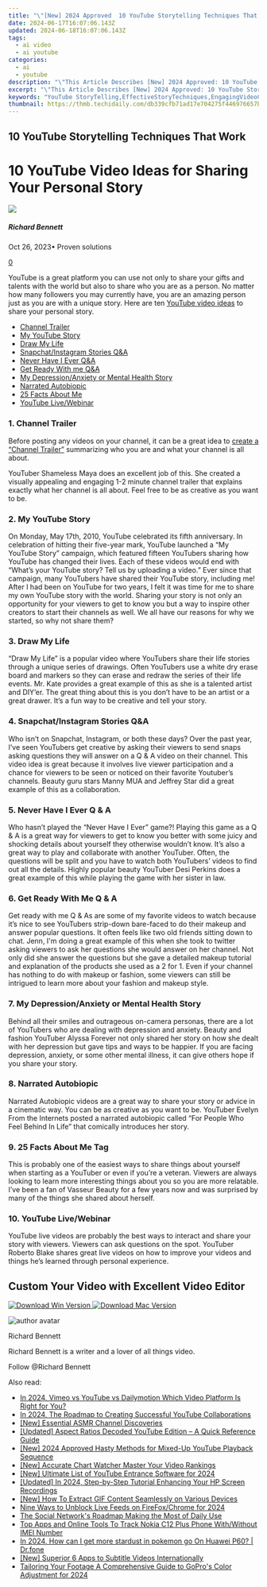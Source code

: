 ```yaml
---
title: "\"[New] 2024 Approved  10 YouTube Storytelling Techniques That Work\""
date: 2024-06-17T16:07:06.143Z
updated: 2024-06-18T16:07:06.143Z
tags:
  - ai video
  - ai youtube
categories:
  - ai
  - youtube
description: "\"This Article Describes [New] 2024 Approved: 10 YouTube Storytelling Techniques That Work\""
excerpt: "\"This Article Describes [New] 2024 Approved: 10 YouTube Storytelling Techniques That Work\""
keywords: "YouTube StoryTelling,EffectiveStoryTechniques,EngagingVideoContent,VideoNarrativeMethods,StorytellingForYouTube,ImpactfulVideoStrategies,NarrativeVideoTips"
thumbnail: https://thmb.techidaily.com/db339cfb71ad17e704275f446976657b74bdf593b2c3464a856c74dd3bbe549b.jpg
---
```


## 10 YouTube Storytelling Techniques That Work

# 10 YouTube Video Ideas for Sharing Your Personal Story

![](https://images.wondershare.com/filmora/article-images/richard-bennett.jpg)

##### Richard Bennett

 Oct 26, 2023• Proven solutions

[0](#commentsBoxSeoTemplate)

YouTube is a great platform you can use not only to share your gifts and talents with the world but also to share who you are as a person. No matter how many followers you may currently have, you are an amazing person just as you are with a unique story. Here are ten [YouTube video ideas](https://tools.techidaily.com/wondershare/filmora/download/) to share your personal story.

* [Channel Trailer](#one)
* [My YouTube Story](#two)
* [Draw My Life](#three)
* [Snapchat/Instagram Stories Q&A](#four)
* [Never Have I Ever Q&A](#five)
* [Get Ready With me Q&A](#six)
* [My Depression/Anxiety or Mental Health Story](#seven)
* [Narrated Autobiopic](#eight)
* [25 Facts About Me](#nine)
* [YouTube Live/Webinar](#ten)

### 1\.  Channel Trailer

Before posting any videos on your channel, it can be a great idea to [create a “Channel Trailer”](https://tools.techidaily.com/wondershare/filmora/download/) summarizing who you are and what your channel is all about.

YouTuber Shameless Maya does an excellent job of this. She created a visually appealing and engaging 1-2 minute channel trailer that explains exactly what her channel is all about. Feel free to be as creative as you want to be.

###  2\.  My YouTube Story

On Monday, May 17th, 2010, YouTube celebrated its fifth anniversary. In celebration of hitting their five-year mark, YouTube launched a “My YouTube Story” campaign, which featured fifteen YouTubers sharing how YouTube has changed their lives. Each of these videos would end with “What’s your YouTube story? Tell us by uploading a video.” Ever since that campaign, many YouTubers have shared their YouTube story, including me! After I had been on YouTube for two years, I felt it was time for me to share my own YouTube story with the world. Sharing your story is not only an opportunity for your viewers to get to know you but a way to inspire other creators to start their channels as well. We all have our reasons for why we started, so why not share them?

### 3\.  Draw My Life

“Draw My Life” is a popular video where YouTubers share their life stories through a unique series of drawings. Often YouTubers use a white dry erase board and markers so they can erase and redraw the series of their life events. Mr. Kate provides a great example of this as she is a talented artist and DIY’er. The great thing about this is you don’t have to be an artist or a great drawer. It’s a fun way to be creative and tell your story.

### 4\.  Snapchat/Instagram Stories Q&A

Who isn’t on Snapchat, Instagram, or both these days? Over the past year, I’ve seen YouTubers get creative by asking their viewers to send snaps asking questions they will answer on a Q & A video on their channel. This video idea is great because it involves live viewer participation and a chance for viewers to be seen or noticed on their favorite Youtuber’s channels. Beauty guru stars Manny MUA and Jeffrey Star did a great example of this as a collaboration.

### 5\.  Never Have I Ever Q & A

Who hasn’t played the “Never Have I Ever” game?! Playing this game as a Q & A is a great way for viewers to get to know you better with some juicy and shocking details about yourself they otherwise wouldn’t know. It’s also a great way to play and collaborate with another YouTuber. Often, the questions will be split and you have to watch both YouTubers’ videos to find out all the details. Highly popular beauty YouTuber Desi Perkins does a great example of this while playing the game with her sister in law.

### 6\.  Get Ready With Me Q & A

Get ready with me Q & As are some of my favorite videos to watch because it’s nice to see YouTubers strip-down bare-faced to do their makeup and answer popular questions. It often feels like two old friends sitting down to chat. Jenn, I'm doing a great example of this when she took to twitter asking viewers to ask her questions she would answer on her channel. Not only did she answer the questions but she gave a detailed makeup tutorial and explanation of the products she used as a 2 for 1\. Even if your channel has nothing to do with makeup or fashion, some viewers can still be intrigued to learn more about your fashion and makeup style.

### 7\.  My Depression/Anxiety or Mental Health Story

Behind all their smiles and outrageous on-camera personas, there are a lot of YouTubers who are dealing with depression and anxiety. Beauty and fashion YouTuber Alyssa Forever not only shared her story on how she dealt with her depression but gave tips and ways to be happier. If you are facing depression, anxiety, or some other mental illness, it can give others hope if you share your story.

### 8\.  Narrated Autobiopic

Narrated Autobiopic videos are a great way to share your story or advice in a cinematic way. You can be as creative as you want to be. YouTuber Evelyn From the Internets posted a narrated autobiopic called “For People Who Feel Behind In Life” that comically introduces her story.

### 9\.  25 Facts About Me Tag

This is probably one of the easiest ways to share things about yourself when starting as a YouTuber or even if you’re a veteran. Viewers are always looking to learn more interesting things about you so you are more relatable. I’ve been a fan of Vasseur Beauty for a few years now and was surprised by many of the things she shared about herself.

### 10\.  YouTube Live/Webinar

YouTube live videos are probably the best ways to interact and share your story with viewers. Viewers can ask questions on the spot. YouTuber Roberto Blake shares great live videos on how to improve your videos and things he’s learned through personal experience.

## Custom Your Video with Excellent Video Editor

[![Download Win Version](https://images.wondershare.com/filmora/guide/download-btn-win.jpg) ](https://tools.techidaily.com/wondershare/filmora/download/) [![Download Mac Version](https://images.wondershare.com/filmora/guide/download-btn-mac.jpg) ](https://tools.techidaily.com/wondershare/filmora/download/)

![author avatar](https://images.wondershare.com/filmora/article-images/richard-bennett.jpg)

Richard Bennett

Richard Bennett is a writer and a lover of all things video.

Follow @Richard Bennett


<ins class="adsbygoogle"
     style="display:block"
     data-ad-format="autorelaxed"
     data-ad-client="ca-pub-7571918770474297"
     data-ad-slot="1223367746"></ins>



<ins class="adsbygoogle"
     style="display:block"
     data-ad-client="ca-pub-7571918770474297"
     data-ad-slot="8358498916"
     data-ad-format="auto"
     data-full-width-responsive="true"></ins>

<span class="atpl-alsoreadstyle">Also read:</span>
<div><ul>
<li><a href="https://youtube-docs.techidaily.com/24-vimeo-vs-youtube-vs-dailymotion-which-video-platform-is-right-for-you/"><u>In 2024, Vimeo vs YouTube vs Dailymotion  Which Video Platform Is Right for You?</u></a></li>
<li><a href="https://youtube-docs.techidaily.com/24-the-roadmap-to-creating-successful-youtube-collaborations/"><u>In 2024, The Roadmap to Creating Successful YouTube Collaborations</u></a></li>
<li><a href="https://youtube-docs.techidaily.com/ssential-asmr-channel-discoveries/"><u>[New] Essential ASMR Channel Discoveries</u></a></li>
<li><a href="https://youtube-docs.techidaily.com/ed-aspect-ratios-decoded-youtube-edition-a-quick-reference-guide/"><u>[Updated] Aspect Ratios Decoded  YouTube Edition – A Quick Reference Guide</u></a></li>
<li><a href="https://youtube-docs.techidaily.com/024-approved-hasty-methods-for-mixed-up-youtube-playback-sequence/"><u>[New] 2024 Approved  Hasty Methods for Mixed-Up YouTube Playback Sequence</u></a></li>
<li><a href="https://youtube-docs.techidaily.com/ccurate-chart-watcher-master-your-video-rankings/"><u>[New] Accurate Chart Watcher  Master Your Video Rankings</u></a></li>
<li><a href="https://youtube-docs.techidaily.com/ltimate-list-of-youtube-entrance-software-for-2024/"><u>[New] Ultimate List of YouTube Entrance Software for 2024</u></a></li>
<li><a href="https://screen-video-capture.techidaily.com/updated-in-2024-step-by-step-tutorial-enhancing-your-hp-screen-recordings/"><u>[Updated] In 2024, Step-by-Step Tutorial  Enhancing Your HP Screen Recordings</u></a></li>
<li><a href="https://facebook-videos.techidaily.com/new-how-to-extract-gif-content-seamlessly-on-various-devices/"><u>[New] How To Extract GIF Content Seamlessly on Various Devices</u></a></li>
<li><a href="https://extra-support.techidaily.com/nine-ways-to-unblock-live-feeds-on-firefoxchrome-for-2024/"><u>Nine Ways to Unblock Live Feeds on FireFox/Chrome for 2024</u></a></li>
<li><a href="https://facebook-video-recording.techidaily.com/the-social-networks-roadmap-making-the-most-of-daily-use/"><u>The Social Network's Roadmap  Making the Most of Daily Use</u></a></li>
<li><a href="https://easy-unlock-android.techidaily.com/top-apps-and-online-tools-to-track-nokia-c12-plus-phone-withwithout-imei-number-by-drfone-android/"><u>Top Apps and Online Tools To Track Nokia C12 Plus Phone With/Without IMEI Number</u></a></li>
<li><a href="https://android-pokemon-go.techidaily.com/in-2024-how-can-i-get-more-stardust-in-pokemon-go-on-huawei-p60-drfone-by-drfone-virtual-android/"><u>In 2024, How can I get more stardust in pokemon go On Huawei P60? | Dr.fone</u></a></li>
<li><a href="https://some-skills.techidaily.com/new-superior-6-apps-to-subtitle-videos-internationally/"><u>[New] Superior 6 Apps to Subtitle Videos Internationally</u></a></li>
<li><a href="https://article-posts.techidaily.com/tailoring-your-footage-a-comprehensive-guide-to-gopros-color-adjustment-for-2024/"><u>Tailoring Your Footage  A Comprehensive Guide to GoPro's Color Adjustment for 2024</u></a></li>
</ul></div>
